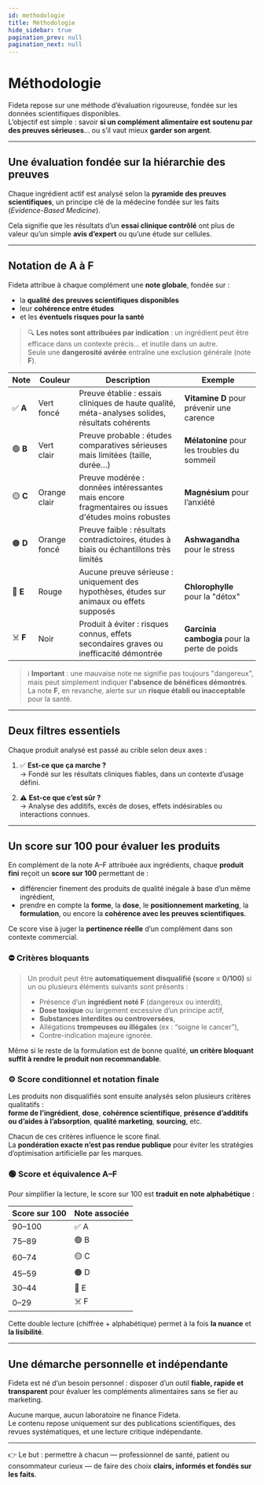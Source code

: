 ```yaml
---
id: methodologie
title: Méthodologie
hide_sidebar: true
pagination_prev: null
pagination_next: null
---
```


# Méthodologie

Fideta repose sur une méthode d’évaluation rigoureuse, fondée sur les données scientifiques disponibles.  
L’objectif est simple : savoir **si un complément alimentaire est soutenu par des preuves sérieuses**… ou s’il vaut mieux **garder son argent**.

---

## Une évaluation fondée sur la hiérarchie des preuves

Chaque ingrédient actif est analysé selon la **pyramide des preuves scientifiques**, un principe clé de la médecine fondée sur les faits (*Evidence-Based Medicine*).

Cela signifie que les résultats d’un **essai clinique contrôlé** ont plus de valeur qu’un simple **avis d’expert** ou qu’une étude sur cellules.

---

## Notation de A à F

Fideta attribue à chaque complément une **note globale**, fondée sur :

- la **qualité des preuves scientifiques disponibles**  
- leur **cohérence entre études**  
- et les **éventuels risques pour la santé**

> 🔍 **Les notes sont attribuées par indication** : un ingrédient peut être efficace dans un contexte précis… et inutile dans un autre.  
> Seule une **dangerosité avérée** entraîne une exclusion générale (note **F**).

| **Note** | **Couleur**     | **Description**                                                                                      | **Exemple**                                |
|----------|------------------|------------------------------------------------------------------------------------------------------|--------------------------------------------|
| ✅ **A** | Vert foncé      | Preuve établie : essais cliniques de haute qualité, méta-analyses solides, résultats cohérents       | **Vitamine D** pour prévenir une carence   |
| 🟢 **B** | Vert clair      | Preuve probable : études comparatives sérieuses mais limitées (taille, durée…)                      | **Mélatonine** pour les troubles du sommeil |
| 🟡 **C** | Orange clair    | Preuve modérée : données intéressantes mais encore fragmentaires ou issues d'études moins robustes   | **Magnésium** pour l’anxiété               |
| 🟠 **D** | Orange foncé    | Preuve faible : résultats contradictoires, études à biais ou échantillons très limités              | **Ashwagandha** pour le stress             |
| 🔴 **E** | Rouge           | Aucune preuve sérieuse : uniquement des hypothèses, études sur animaux ou effets supposés           | **Chlorophylle** pour la "détox"           |
| ☠️ **F** | Noir            | Produit à éviter : risques connus, effets secondaires graves ou inefficacité démontrée              | **Garcinia cambogia** pour la perte de poids |

> ℹ️ **Important** : une mauvaise note ne signifie pas toujours "dangereux", mais peut simplement indiquer **l'absence de bénéfices démontrés**.  
> La note **F**, en revanche, alerte sur un **risque établi ou inacceptable** pour la santé.

---

## Deux filtres essentiels

Chaque produit analysé est passé au crible selon deux axes :

1. ✅ **Est-ce que ça marche ?**  
   → Fondé sur les résultats cliniques fiables, dans un contexte d’usage défini.

2. ⚠️ **Est-ce que c’est sûr ?**  
   → Analyse des additifs, excès de doses, effets indésirables ou interactions connues.

---

## Un score sur 100 pour évaluer les produits

En complément de la note A–F attribuée aux ingrédients, chaque **produit fini** reçoit un **score sur 100** permettant de :

- différencier finement des produits de qualité inégale à base d’un même ingrédient,
- prendre en compte la **forme**, la **dose**, le **positionnement marketing**, la **formulation**, ou encore la **cohérence avec les preuves scientifiques**.

Ce score vise à juger la **pertinence réelle** d’un complément dans son contexte commercial.

### ⛔ Critères bloquants

> Un produit peut être **automatiquement disqualifié (score = 0/100)** si un ou plusieurs éléments suivants sont présents :
>
> - Présence d’un **ingrédient noté F** (dangereux ou interdit),
> - **Dose toxique** ou largement excessive d’un principe actif,
> - **Substances interdites ou controversées**,
> - Allégations **trompeuses ou illégales** (ex : “soigne le cancer”),
> - Contre-indication majeure ignorée.

Même si le reste de la formulation est de bonne qualité, **un critère bloquant suffit à rendre le produit non recommandable**.

### ⚙️ Score conditionnel et notation finale

Les produits non disqualifiés sont ensuite analysés selon plusieurs critères qualitatifs :  
**forme de l’ingrédient**, **dose**, **cohérence scientifique**, **présence d’additifs ou d’aides à l’absorption**, **qualité marketing**, **sourcing**, etc.

Chacun de ces critères influence le score final.  
La **pondération exacte n’est pas rendue publique** pour éviter les stratégies d’optimisation artificielle par les marques.

### 🟢 Score et équivalence A–F

Pour simplifier la lecture, le score sur 100 est **traduit en note alphabétique** :

| Score sur 100 | Note associée |
|---------------|----------------|
| 90–100        | ✅ A            |
| 75–89         | 🟢 B            |
| 60–74         | 🟡 C            |
| 45–59         | 🟠 D            |
| 30–44         | 🔴 E            |
| 0–29          | ☠️ F            |

Cette double lecture (chiffrée + alphabétique) permet à la fois **la nuance** et **la lisibilité**.

---

## Une démarche personnelle et indépendante

Fideta est né d’un besoin personnel : disposer d’un outil **fiable, rapide et transparent** pour évaluer les compléments alimentaires sans se fier au marketing.

Aucune marque, aucun laboratoire ne finance Fideta.  
Le contenu repose uniquement sur des publications scientifiques, des revues systématiques, et une lecture critique indépendante.

---

👉 Le but : permettre à chacun — professionnel de santé, patient ou consommateur curieux — de faire des choix **clairs, informés et fondés sur les faits**.
